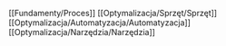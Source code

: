 [[Fundamenty/Proces]]
[[Optymalizacja/Sprzęt/Sprzęt]]
[[Optymalizacja/Automatyzacja/Automatyzacja]]
[[Optymalizacja/Narzędzia/Narzędzia]]